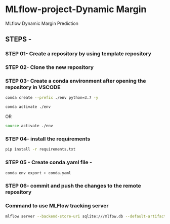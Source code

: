 # MLflow-project-Dynamic Margin
MLflow Dynamic Margin Prediction

## STEPS -

### STEP 01- Create a repository by using template repository

### STEP 02- Clone the new repository

### STEP 03- Create a conda environment after opening the repository in VSCODE

```bash
conda create --prefix ./env python=3.7 -y
```

```bash
conda activate ./env
```
OR
```bash
source activate ./env
```

### STEP 04- install the requirements
```bash
pip install -r requirements.txt
```

### STEP 05 - Create conda.yaml file -
```bash
conda env export > conda.yaml
```

### STEP 06- commit and push the changes to the remote repository

### Command to use MLFlow tracking server
```bash
mlflow server --backend-store-uri sqlite:///mlfow.db --default-artifact-root ./artifacts --host 127.0.0.1 -p 1234
```